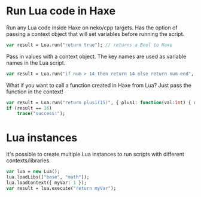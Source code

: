Run Lua code in Haxe
====================

Run any Lua code inside Haxe on neko/cpp targets. Has the option of passing a context object that will set variables before running the script.

```haxe
var result = Lua.run("return true"); // returns a Bool to Haxe
```

Pass in values with a context object. The key names are used as variable names in the Lua script.
```haxe
var result = Lua.run("if num > 14 then return 14 else return num end", {num: 15.3});
```

What if you want to call a function created in Haxe from Lua? Just pass the function in the context!
```haxe
var result = Lua.run("return plus1(15)", { plus1: function(val:Int) { return val + 1; } });
if (result == 16)
	trace("success!");
```

Lua instances
=============

It's possible to create multiple Lua instances to run scripts with different contexts/libraries.

```haxe
var lua = new Lua();
lua.loadLibs(["base", "math"]);
lua.loadContext({ myVar: 1 });
var result = lua.execute("return myVar");
```
